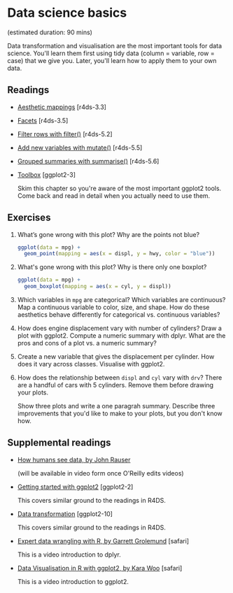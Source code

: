 # Data science basics
(estimated duration: 90 mins)

Data transformation and visualisation are the most important tools for data
science. You'll learn them first using tidy data (column = variable, row =
case) that we give you. Later, you'll learn how to apply them to your own data.

## Readings

  * [Aesthetic mappings](http://r4ds.had.co.nz/data-visualisation.html#aesthetic-mappings) [r4ds-3.3]
  * [Facets](http://r4ds.had.co.nz/data-visualisation.html#facets) [r4ds-3.5]
  * [Filter rows with filter()](http://r4ds.had.co.nz/transform.html#filter-rows-with-filter) [r4ds-5.2]
  * [Add new variables with mutate()](http://r4ds.had.co.nz/transform.html#add-new-variables-with-mutate) [r4ds-5.5]
  * [Grouped summaries with summarise()](http://r4ds.had.co.nz/transform.html#grouped-summaries-with-summarise) [r4ds-5.6]
  * [Toolbox](http://link.springer.com.ezproxy.stanford.edu/chapter/10.1007/978-3-319-24277-4_3) [ggplot2-3]

    Skim this chapter so you're aware of the most important ggplot2 tools. Come
    back and read in detail when you actually need to use them.


## Exercises

1.  What’s gone wrong with this plot? Why are the points not blue?
    
    ```R
    ggplot(data = mpg) +
      geom_point(mapping = aes(x = displ, y = hwy, color = "blue"))
    ```
    
1.  What's gone wrong with this plot? Why is there only one boxplot?
    
    ```R
    ggplot(data = mpg) +
      geom_boxplot(mapping = aes(x = cyl, y = displ))
    ```
    
1.  Which variables in `mpg` are categorical? Which variables are continuous?
    Map a continuous variable to color, size, and shape. How do these
    aesthetics behave differently for categorical vs. continuous variables?
    
1.  How does engine displacement vary with number of cylinders?
    Draw a plot with ggplot2. Compute a numeric summary with dplyr.
    What are the pros and cons of a plot vs. a numeric summary?
    
1.  Create a new variable that gives the displacement per cylinder.
    How does it vary across classes. Visualise with ggplot2.
    
1.  How does the relationship between `displ` and `cyl` vary with `drv`?
    There are a handful of cars with 5 cylinders. Remove them before drawing
    your plots.
    
    Show three plots and write a one paragrah summary. Describe three
    improvements that you'd like to make to your plots, but you don't know how.
    

## Supplemental readings

  * [How humans see data, by John Rauser](http://www.slideshare.net/JohnRauser/how-humans-see-data)

    (will be available in video form once O'Reilly edits videos)

  * [Getting started with ggplot2](http://link.springer.com.ezproxy.stanford.edu/chapter/10.1007/978-3-319-24277-4_2) [ggplot2-2]

    This covers similar ground to the readings in R4DS.

  * [Data transformation](http://link.springer.com.ezproxy.stanford.edu/chapter/10.1007/978-3-319-24277-4_10) [ggplot2-10]

    This covers similar ground to the readings in R4DS.

  * [Expert data wrangling with R, by Garrett Grolemund](http://proquest.safaribooksonline.com.ezproxy.stanford.eduvideo/programming/r/9781491917046) [safari]

    This is a video introduction to dplyr.

  * [Data Visualisation in R with ggplot2, by Kara Woo](http://proquest.safaribooksonline.com.ezproxy.stanford.eduvideo/programming/r/9781491963661) [safari]

    This is a video introduction to ggplot2.



